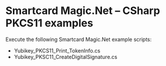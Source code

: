# Smartcard Magic.Net – CSharp PKCS11 examples
Execute the following Smartcard Magic.Net example scripts:
- Yubikey_PKCS11_Print_TokenInfo.cs
- Yubikey_PKSC11_CreateDigitalSignature.cs